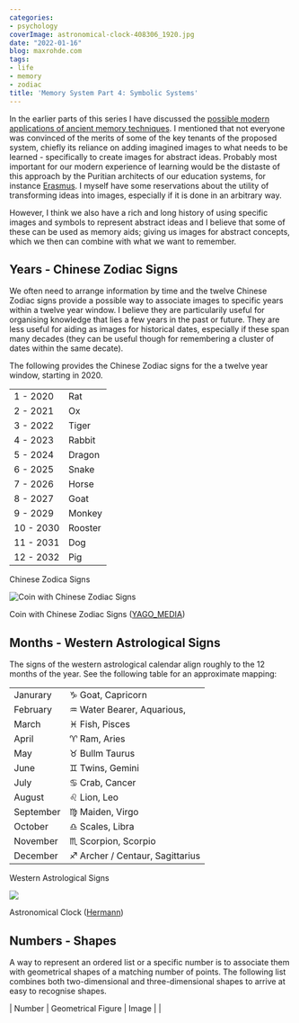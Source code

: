 ```yaml
---
categories:
- psychology
coverImage: astronomical-clock-408306_1920.jpg
date: "2022-01-16"
blog: maxrohde.com
tags:
- life
- memory
- zodiac
title: 'Memory System Part 4: Symbolic Systems'
---
```


In the earlier parts of this series I have discussed the [possible modern applications of ancient memory techniques](https://spearoflight.wordpress.com/2021/11/15/memory-system-part-1-ancient-techniques-and-modern-applications/). I mentioned that not everyone was convinced of the merits of some of the key tenants of the proposed system, chiefly its reliance on adding imagined images to what needs to be learned - specifically to create images for abstract ideas. Probably most important for our modern experience of learning would be the distaste of this approach by the Puritian architects of our education systems, for instance [Erasmus](https://en.wikipedia.org/wiki/Erasmus). I myself have some reservations about the utility of transforming ideas into images, especially if it is done in an arbitrary way.

However, I think we also have a rich and long history of using specific images and symbols to represent abstract ideas and I believe that some of these can be used as memory aids; giving us images for abstract concepts, which we then can combine with what we want to remember.

## Years - Chinese Zodiac Signs

We often need to arrange information by time and the twelve Chinese Zodiac signs provide a possible way to associate images to specific years within a twelve year window. I believe they are particularily useful for organising knowledge that lies a few years in the past or future. They are less useful for aiding as images for historical dates, especially if these span many decades (they can be useful though for remembering a cluster of dates within the same decate).

The following provides the Chinese Zodiac signs for the a twelve year window, starting in 2020.

<table><tbody><tr><td>1 - 2020</td><td>Rat</td></tr><tr><td>2 - 2021</td><td>Ox</td></tr><tr><td>3 - 2022</td><td>Tiger</td></tr><tr><td>4 - 2023</td><td>Rabbit</td></tr><tr><td>5 - 2024</td><td>Dragon</td></tr><tr><td>6 - 2025</td><td>Snake</td></tr><tr><td>7 - 2026</td><td>Horse</td></tr><tr><td>8 - 2027</td><td>Goat</td></tr><tr><td>9 - 2029</td><td>Monkey</td></tr><tr><td>10 - 2030</td><td>Rooster</td></tr><tr><td>11 - 2031</td><td>Dog</td></tr><tr><td>12 - 2032</td><td>Pig</td></tr></tbody></table>

Chinese Zodica Signs

![Coin with Chinese Zodiac Signs](https://spearoflight.files.wordpress.com/2021/11/currency-5029101_1920.jpg?w=1024)

Coin with Chinese Zodiac Signs ([YAGO_MEDIA](https://pixabay.com/photos/currency-china-medall-on-zodiac-5029101/))

## Months - Western Astrological Signs

The signs of the western astrological calendar align roughly to the 12 months of the year. See the following table for an approximate mapping:

<table><tbody><tr><td>Janurary</td><td>♑︎ Goat, Capricorn</td></tr><tr><td>February</td><td>♒︎ Water Bearer, Aquarious,</td></tr><tr><td>March</td><td>♓︎ Fish, Pisces</td></tr><tr><td>April</td><td>♈︎ Ram, Aries</td></tr><tr><td>May</td><td>♉︎ Bullm Taurus</td></tr><tr><td>June</td><td>♊︎ Twins, Gemini</td></tr><tr><td>July</td><td>♋︎ Crab, Cancer</td></tr><tr><td>August</td><td>♌︎ Lion, Leo</td></tr><tr><td>September</td><td>♍︎ Maiden, Virgo</td></tr><tr><td>October</td><td>♎︎ Scales, Libra</td></tr><tr><td>November</td><td>♏︎ Scorpion, Scorpio</td></tr><tr><td>December</td><td>♐︎ Archer / Centaur, Sagittarius</td></tr></tbody></table>

Western Astrological Signs

![](https://spearoflight.files.wordpress.com/2021/11/astronomical-clock-408306_1920.jpg?w=1024)

Astronomical Clock ([Hermann](https://pixabay.com/photos/astronomical-clock-clock-time-date-408306/))

## Numbers - Shapes

A way to represent an ordered list or a specific number is to associate them with geometrical shapes of a matching number of points. The following list combines both two-dimensional and three-dimensional shapes to arrive at easy to recognise shapes.

| Number | Geometrical Figure              | Image       |
|